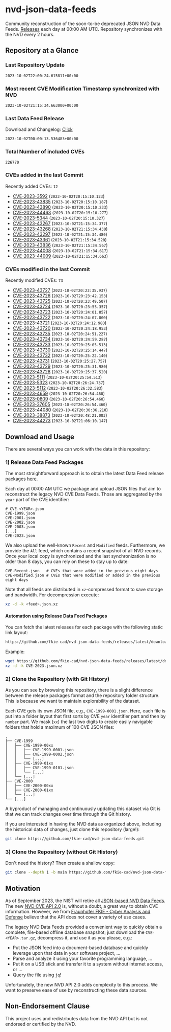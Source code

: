 # nvd-json-data-feeds

Community reconstruction of the soon-to-be deprecated JSON NVD Data Feeds. 
[Releases](https://github.com/fkie-cad/nvd-json-data-feeds/releases/latest) each day at 00:00 AM UTC.
Repository synchronizes with the NVD every 2 hours.

## Repository at a Glance

### Last Repository Update

```plain
2023-10-02T22:00:24.615811+00:00
```

### Most recent CVE Modification Timestamp synchronized with NVD

```plain
2023-10-02T21:15:34.663000+00:00
```

### Last Data Feed Release

Download and Changelog: [Click](https://github.com/fkie-cad/nvd-json-data-feeds/releases/latest)

```plain
2023-10-02T00:00:13.536483+00:00
```

### Total Number of included CVEs

```plain
226770
```

### CVEs added in the last Commit

Recently added CVEs: `12`

* [CVE-2023-3592](CVE-2023/CVE-2023-35xx/CVE-2023-3592.json) (`2023-10-02T20:15:10.123`)
* [CVE-2023-43835](CVE-2023/CVE-2023-438xx/CVE-2023-43835.json) (`2023-10-02T20:15:10.187`)
* [CVE-2023-43890](CVE-2023/CVE-2023-438xx/CVE-2023-43890.json) (`2023-10-02T20:15:10.233`)
* [CVE-2023-44463](CVE-2023/CVE-2023-444xx/CVE-2023-44463.json) (`2023-10-02T20:15:10.277`)
* [CVE-2023-5344](CVE-2023/CVE-2023-53xx/CVE-2023-5344.json) (`2023-10-02T20:15:10.327`)
* [CVE-2023-43267](CVE-2023/CVE-2023-432xx/CVE-2023-43267.json) (`2023-10-02T21:15:34.377`)
* [CVE-2023-43268](CVE-2023/CVE-2023-432xx/CVE-2023-43268.json) (`2023-10-02T21:15:34.430`)
* [CVE-2023-43297](CVE-2023/CVE-2023-432xx/CVE-2023-43297.json) (`2023-10-02T21:15:34.480`)
* [CVE-2023-43361](CVE-2023/CVE-2023-433xx/CVE-2023-43361.json) (`2023-10-02T21:15:34.520`)
* [CVE-2023-43836](CVE-2023/CVE-2023-438xx/CVE-2023-43836.json) (`2023-10-02T21:15:34.567`)
* [CVE-2023-44008](CVE-2023/CVE-2023-440xx/CVE-2023-44008.json) (`2023-10-02T21:15:34.617`)
* [CVE-2023-44009](CVE-2023/CVE-2023-440xx/CVE-2023-44009.json) (`2023-10-02T21:15:34.663`)


### CVEs modified in the last Commit

Recently modified CVEs: `73`

* [CVE-2023-43727](CVE-2023/CVE-2023-437xx/CVE-2023-43727.json) (`2023-10-02T20:23:35.937`)
* [CVE-2023-43726](CVE-2023/CVE-2023-437xx/CVE-2023-43726.json) (`2023-10-02T20:23:42.153`)
* [CVE-2023-43725](CVE-2023/CVE-2023-437xx/CVE-2023-43725.json) (`2023-10-02T20:23:49.507`)
* [CVE-2023-43724](CVE-2023/CVE-2023-437xx/CVE-2023-43724.json) (`2023-10-02T20:23:55.357`)
* [CVE-2023-43723](CVE-2023/CVE-2023-437xx/CVE-2023-43723.json) (`2023-10-02T20:24:01.857`)
* [CVE-2023-43722](CVE-2023/CVE-2023-437xx/CVE-2023-43722.json) (`2023-10-02T20:24:07.800`)
* [CVE-2023-43721](CVE-2023/CVE-2023-437xx/CVE-2023-43721.json) (`2023-10-02T20:24:12.980`)
* [CVE-2023-43720](CVE-2023/CVE-2023-437xx/CVE-2023-43720.json) (`2023-10-02T20:24:18.953`)
* [CVE-2023-43735](CVE-2023/CVE-2023-437xx/CVE-2023-43735.json) (`2023-10-02T20:24:51.227`)
* [CVE-2023-43734](CVE-2023/CVE-2023-437xx/CVE-2023-43734.json) (`2023-10-02T20:24:59.287`)
* [CVE-2023-43733](CVE-2023/CVE-2023-437xx/CVE-2023-43733.json) (`2023-10-02T20:25:05.513`)
* [CVE-2023-43730](CVE-2023/CVE-2023-437xx/CVE-2023-43730.json) (`2023-10-02T20:25:14.447`)
* [CVE-2023-43732](CVE-2023/CVE-2023-437xx/CVE-2023-43732.json) (`2023-10-02T20:25:22.140`)
* [CVE-2023-43731](CVE-2023/CVE-2023-437xx/CVE-2023-43731.json) (`2023-10-02T20:25:27.757`)
* [CVE-2023-43729](CVE-2023/CVE-2023-437xx/CVE-2023-43729.json) (`2023-10-02T20:25:31.980`)
* [CVE-2023-43728](CVE-2023/CVE-2023-437xx/CVE-2023-43728.json) (`2023-10-02T20:25:37.520`)
* [CVE-2023-5111](CVE-2023/CVE-2023-51xx/CVE-2023-5111.json) (`2023-10-02T20:25:54.513`)
* [CVE-2023-5323](CVE-2023/CVE-2023-53xx/CVE-2023-5323.json) (`2023-10-02T20:26:24.737`)
* [CVE-2023-5112](CVE-2023/CVE-2023-51xx/CVE-2023-5112.json) (`2023-10-02T20:26:32.583`)
* [CVE-2023-4659](CVE-2023/CVE-2023-46xx/CVE-2023-4659.json) (`2023-10-02T20:26:54.460`)
* [CVE-2023-0809](CVE-2023/CVE-2023-08xx/CVE-2023-0809.json) (`2023-10-02T20:26:54.460`)
* [CVE-2023-37605](CVE-2023/CVE-2023-376xx/CVE-2023-37605.json) (`2023-10-02T20:26:54.460`)
* [CVE-2023-44080](CVE-2023/CVE-2023-440xx/CVE-2023-44080.json) (`2023-10-02T20:30:36.210`)
* [CVE-2023-38873](CVE-2023/CVE-2023-388xx/CVE-2023-38873.json) (`2023-10-02T20:48:21.003`)
* [CVE-2023-44273](CVE-2023/CVE-2023-442xx/CVE-2023-44273.json) (`2023-10-02T21:06:10.147`)


## Download and Usage

There are several ways you can work with the data in this repository:

### 1) Release Data Feed Packages

The most straightforward approach is to obtain the latest Data Feed release packages [here](https://github.com/fkie-cad/nvd-json-data-feeds/releases/latest).

Each day at 00:00 AM UTC we package and upload JSON files that aim to reconstruct the legacy NVD CVE Data Feeds.
Those are aggregated by the `year` part of the CVE identifier:

```
# CVE-<YEAR>.json
CVE-1999.json
CVE-2001.json
CVE-2002.json
CVE-2003.json
[...]
CVE-2023.json
```

We also upload the well-known `Recent` and `Modified` feeds.
Furthermore, we provide the `All` feed, which contains a recent snapshot of all NVD records.
Once your local copy is synchronized and the last synchronization is no older than 8 days, you can rely on these to stay up to date:

```plain
CVE-Recent.json   # CVEs that were added in the previous eight days
CVE-Modified.json # CVEs that were modified or added in the previous eight days
```

Note that all feeds are distributed in `xz`-compressed format to save storage and bandwidth.
For decompression execute:

```sh
xz -d -k <feed>.json.xz
```


#### Automation using Release Data Feed Packages

You can fetch the latest releases for each package with the following static link layout:

```sh
https://github.com/fkie-cad/nvd-json-data-feeds/releases/latest/download/CVE-<YEAR>.json.xz
```

Example:

```sh
wget https://github.com/fkie-cad/nvd-json-data-feeds/releases/latest/download/CVE-2023.json.xz
xz -d -k CVE-2023.json.xz
```

### 2) Clone the Repository (with Git History)

As you can see by browsing this repository, there is a slight difference between the release packages format and the repository folder structure.
This is because we want to maintain explorability of the dataset.

Each CVE gets its own JSON file, e.g., `CVE-1999-0001.json`.
Here, each file is put into a folder layout that first sorts by CVE `year` identifier part and then by `number` part.
We mask (`xx`) the last two digits to create easily navigable folders that hold a maximum of 100 CVE JSON files:

```plain
.
├── CVE-1999
│   ├── CVE-1999-00xx
│   │   ├── CVE-1999-0001.json
│   │   ├── CVE-1999-0002.json
│   │   └── [...]
│   ├── CVE-1999-01xx
│   │   ├── CVE-1999-0101.json
│   │   └── [...]
│   └── [...]
├── CVE-2000
│   ├── CVE-2000-00xx
│   ├── CVE-2000-01xx
│   └── [...]
└── [...]
```

A byproduct of managing and continuously updating this dataset via Git is that we can track changes over time through the Git history.

If you are interested in having the NVD data as organized above, including the historical data of changes, just clone this repository (large!):

```sh
git clone https://github.com/fkie-cad/nvd-json-data-feeds.git
```

### 3) Clone the Repository (without Git History)

Don't need the history? Then create a shallow copy:

```sh
git clone --depth 1 -b main https://github.com/fkie-cad/nvd-json-data-feeds.git
```

## Motivation

As of September 2023, the NIST will retire all [JSON-based NVD Data Feeds](https://nvd.nist.gov/vuln/data-feeds#divRetirementBanner-1).
The new [NVD CVE API 2.0](https://nvd.nist.gov/developers/vulnerabilities) is, without a doubt, a great way to obtain CVE information.
However, we from [Fraunhofer FKIE - Cyber Analysis and Defense](https://www.fkie.fraunhofer.de/en/departments/cad.html) believe that the API does not cover a variety of use cases.

The legacy NVD Data Feeds provided a convenient way to quickly obtain a complete, file-based offline database snapshot; just download the `CVE-<YEAR>.tar.gz`, decompress it, and use it as you please, e.g.:

* Put the JSON feed into a document-based database and quickly leverage upon that data in your software project, ...
* Parse and analyze it using your favorite programming language, ...
* Put it on a USB stick and transfer it to a system without internet access, or ...
* Query the file using `jq`!

Unfortunately, the new NVD API 2.0 adds complexity to this process.
We want to preserve ease of use by reconstructing these data sources.

## Non-Endorsement Clause

This project uses and redistributes data from the NVD API but is not endorsed or certified by the NVD.